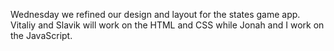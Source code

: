 Wednesday we refined our design and layout for the states game app.  Vitaliy and Slavik will work on the HTML and CSS while Jonah and I work on the JavaScript.  
